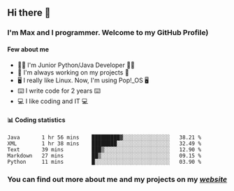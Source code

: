 ## Hi there 👋
### I'm Max and I programmer. Welcome to my GitHub Profile)

#### **Few about me**
- 👨‍💻 I'm Junior Python/Java Developer 👨‍💻
- 📁 I'm always working on my projects 📁
- 🖥️ I really like Linux. Now, I'm using Pop!_OS 🖥️
- ⌨️ I write code for 2 years ⌨️
- 💻 I like coding and IT 💻

#### 📊 **Coding statistics**
<!--START_SECTION:waka-->
```text
Java       1 hr 56 mins    █████████▓░░░░░░░░░░░░░░░   38.21 % 
XML        1 hr 38 mins    ████████░░░░░░░░░░░░░░░░░   32.49 % 
Text       39 mins         ███▒░░░░░░░░░░░░░░░░░░░░░   12.90 % 
Markdown   27 mins         ██▒░░░░░░░░░░░░░░░░░░░░░░   09.15 % 
Python     11 mins         █░░░░░░░░░░░░░░░░░░░░░░░░   03.90 % 
```
<!--END_SECTION:waka-->

### **You can find out more about me and my projects on my *[website](https://merive.herokuapp.com/)***
